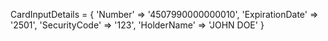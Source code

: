 CardInputDetails = {
    'Number' => '4507990000000010',
    'ExpirationDate' => '2501',
    'SecurityCode' => '123',
    'HolderName' => 'JOHN DOE'
}